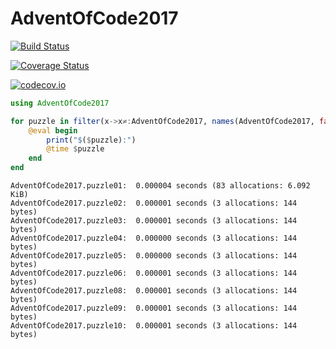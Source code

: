 # AdventOfCode2017

[![Build Status](https://travis-ci.org/ellisvalentiner/AdventOfCode2017.jl.svg?branch=master)](https://travis-ci.org/ellisvalentiner/AdventOfCode2017.jl)

[![Coverage Status](https://coveralls.io/repos/ellisvalentiner/AdventOfCode2017.jl/badge.svg?branch=master&service=github)](https://coveralls.io/github/ellisvalentiner/AdventOfCode2017.jl?branch=master)

[![codecov.io](http://codecov.io/github/ellisvalentiner/AdventOfCode2017.jl/coverage.svg?branch=master)](http://codecov.io/github/ellisvalentiner/AdventOfCode2017.jl?branch=master)


````julia
using AdventOfCode2017

for puzzle in filter(x->x≠:AdventOfCode2017, names(AdventOfCode2017, false))
    @eval begin
        print("$($puzzle):")
        @time $puzzle
    end
end
````


````
AdventOfCode2017.puzzle01:  0.000004 seconds (83 allocations: 6.092 KiB)
AdventOfCode2017.puzzle02:  0.000001 seconds (3 allocations: 144 bytes)
AdventOfCode2017.puzzle03:  0.000001 seconds (3 allocations: 144 bytes)
AdventOfCode2017.puzzle04:  0.000000 seconds (3 allocations: 144 bytes)
AdventOfCode2017.puzzle05:  0.000000 seconds (3 allocations: 144 bytes)
AdventOfCode2017.puzzle06:  0.000001 seconds (3 allocations: 144 bytes)
AdventOfCode2017.puzzle08:  0.000001 seconds (3 allocations: 144 bytes)
AdventOfCode2017.puzzle09:  0.000001 seconds (3 allocations: 144 bytes)
AdventOfCode2017.puzzle10:  0.000001 seconds (3 allocations: 144 bytes)
````


